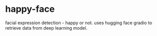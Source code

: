 # happy-face
facial expression detection - happy or not.  uses hugging face gradio to retrieve data from deep learning model.  
